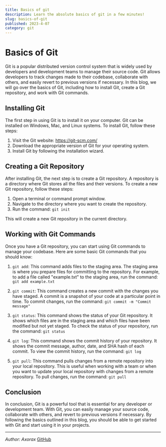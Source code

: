```yaml
---
title: Basics of git
description: Learn the absolute basics of git in a few minutes!
slug: basics-of-git
published: 2023-4-07
category: git
---
```


# Basics of Git

Git is a popular distributed version control system that is widely used by developers and development teams to manage their source code. Git allows developers to track changes made to their codebase, collaborate with others, and easily revert to previous versions if necessary. In this blog, we will go over the basics of Git, including how to install Git, create a Git repository, and work with Git commands.

## Installing Git

The first step in using Git is to install it on your computer. Git can be installed on Windows, Mac, and Linux systems. To install Git, follow these steps:

1. Visit the Git website: https://git-scm.com/
2. Download the appropriate version of Git for your operating system.
3. Install Git by following the installation wizard.

## Creating a Git Repository

After installing Git, the next step is to create a Git repository. A repository is a directory where Git stores all the files and their versions. To create a new Git repository, follow these steps:

1. Open a terminal or command prompt window.
2. Navigate to the directory where you want to create the repository.
3. Run the command: `git init`

This will create a new Git repository in the current directory.

## Working with Git Commands

Once you have a Git repository, you can start using Git commands to manage your codebase. Here are some basic Git commands that you should know:

1. `git add`: This command adds files to the staging area. The staging area is where you prepare files for committing to the repository. For example, to add a file called "example.txt" to the staging area, run the command: `git add example.txt`

2. `git commit`: This command creates a new commit with the changes you have staged. A commit is a snapshot of your code at a particular point in time. To commit changes, run the command: `git commit -m "Commit message"`

3. `git status`: This command shows the status of your Git repository. It shows which files are in the staging area and which files have been modified but not yet staged. To check the status of your repository, run the command: `git status`

4. `git log`: This command shows the commit history of your repository. It shows the commit message, author, date, and SHA hash of each commit. To view the commit history, run the command: `git log`

5. `git pull`: This command pulls changes from a remote repository into your local repository. This is useful when working with a team or when you want to update your local repository with changes from a remote repository. To pull changes, run the command: `git pull`

## Conclusion

In conclusion, Git is a powerful tool that is essential for any developer or development team. With Git, you can easily manage your source code, collaborate with others, and revert to previous versions if necessary. By following the basics outlined in this blog, you should be able to get started with Git and start using it in your projects.

---

*Author: Axorax*
[GitHub](https://github.com/Axorax/)
